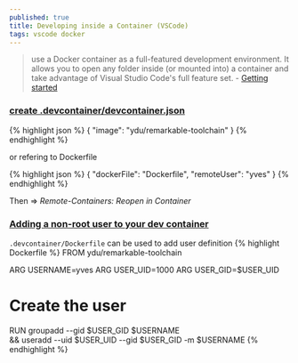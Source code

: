```yaml
---
published: true
title: Developing inside a Container (VSCode)
tags: vscode docker
---
```

> use a Docker container as a full-featured development environment. It allows you to open any folder inside (or mounted into) a container and take advantage of Visual Studio Code's full feature set. - [Getting started](https://code.visualstudio.com/docs/remote/containers)

### [create .devcontainer/devcontainer.json](https://code.visualstudio.com/docs/remote/create-dev-container)
{% highlight json %}
{
    "image": "ydu/remarkable-toolchain"
}
{% endhighlight %}

or refering to Dockerfile

{% highlight json %}
{
    "dockerFile": "Dockerfile",
    "remoteUser": "yves"
}
{% endhighlight %}

Then => *Remote-Containers: Reopen in Container*

### [Adding a non-root user to your dev container](https://code.visualstudio.com/docs/remote/containers-advanced#_adding-a-nonroot-user-to-your-dev-container)

`.devcontainer/Dockerfile` can be used to add user definition
{% highlight Dockerfile %}
FROM ydu/remarkable-toolchain

ARG USERNAME=yves
ARG USER_UID=1000
ARG USER_GID=$USER_UID

# Create the user
RUN groupadd --gid $USER_GID $USERNAME \
    && useradd --uid $USER_UID --gid $USER_GID -m $USERNAME
{% endhighlight %}
